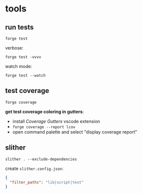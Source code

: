# tools

## run tests

`forge test`

verbose:

`forge test -vvvv`

watch mode:

`forge test --watch`

## test coverage

`forge coverage`

**get test coverage coloring in gutters**:

- install _Coverage Gutters_ vscode extension
- `forge coverage --report lcov`
- open command palette and select "display coverage report"

## slither

`slither . --exclude-dependencies`

create `slither.config.json`:

```json
{
  "filter_paths": "lib|script|test"
}
```
